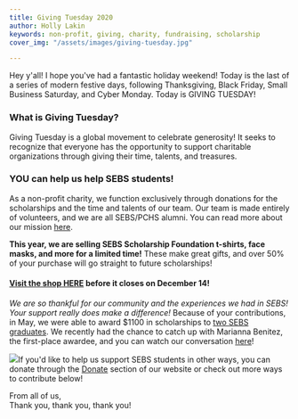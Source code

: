 ```yaml
---
title: Giving Tuesday 2020
author: Holly Lakin
keywords: non-profit, giving, charity, fundraising, scholarship
cover_img: "/assets/images/giving-tuesday.jpg"

---
```

Hey y'all! I hope you've had a fantastic holiday weekend! Today is the last of a series of modern festive days, following Thanksgiving, Black Friday, Small Business Saturday, and Cyber Monday. Today is GIVING TUESDAY!

### What is Giving Tuesday?

Giving Tuesday is a global movement to celebrate generosity! It seeks to recognize that everyone has the opportunity to support charitable organizations through giving their time, talents, and treasures.

### YOU can help us help SEBS students!

As a non-profit charity, we function exclusively through donations for the scholarships and the time and talents of our team. Our team is made entirely of volunteers, and we are all SEBS/PCHS alumni. You can read more about our mission [here](https://sebsscholarship.org/#section-about "About Us").

**This year, we are selling SEBS Scholarship Foundation t-shirts, face masks, and more for a limited time!** These make great gifts, and over 50% of your purchase will go straight to future scholarships!  
#### [**Visit the shop HERE**](https://teespring.com/stores/ssf-merch "SHOP") **before it closes on December 14!**

_We are so thankful for our community and the experiences we had in SEBS! Your support really does make a difference!_ Because of your contributions, in May, we were able to award $1100 in scholarships to [two SEBS graduates](https://blog.sebsscholarship.org/2020/05/15/Recipient-Announcement.html "Recipient Announcement"). We recently had the chance to catch up with Marianna Benitez, the first-place awardee, and you can watch our conversation [here](https://youtu.be/bnG27dGaTu8 "conversation")!

[![](http://img.youtube.com/vi/bnG27dGaTu8/0.jpg)](http://www.youtube.com/watch?v=bnG27dGaTu8 "conversation")If you'd like to help us support SEBS students in other ways, you can donate through the [Donate](https://sebsscholarship.org/#section-donate "Donate") section of our website or check out more ways to contribute below!

From all of us,  
Thank you, thank you, thank you!